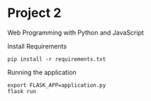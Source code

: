 # Project 2

Web Programming with Python and JavaScript

Install Requirements
```
pip install -r requirements.txt
```
Running the application
```
export FLASK_APP=application.py
flask run
```
